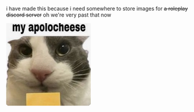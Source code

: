 i have made this because i need somewhere to store images for <s>a roleplay discord server</s> oh we're very past that now

<picture>
 <img alt="A picture of a cat holding a block of cheese with the caption 'my apolocheese'" src="https://raw.githubusercontent.com/OrangeBlock0421/image-host/main/viewme.jpg">
</picture>
